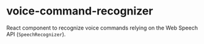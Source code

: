 # voice-command-recognizer
React component to recognize voice commands relying on the Web Speech API (`SpeechRecognizer`).
